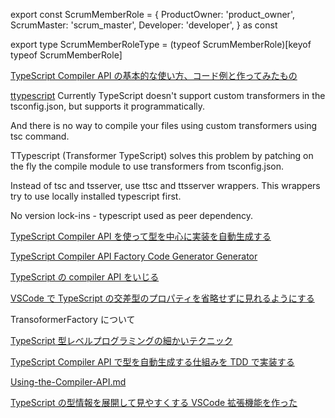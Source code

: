 export const ScrumMemberRole = {
ProductOwner: 'product_owner',
ScrumMaster: 'scrum_master',
Developer: 'developer',
} as const

export type ScrumMemberRoleType = (typeof ScrumMemberRole)[keyof typeof ScrumMemberRole]

[ TypeScript Compiler API の基本的な使い方、コード例と作ってみたもの ](https://katashin.info/2018/02/24/221)

[ttypescript](https://github.com/cevek/ttypescript#program)
Currently TypeScript doesn't support custom transformers in the tsconfig.json, but supports it programmatically.

And there is no way to compile your files using custom transformers using tsc command.

TTypescript (Transformer TypeScript) solves this problem by patching on the fly the compile module to use transformers from tsconfig.json.

Instead of tsc and tsserver, use ttsc and ttsserver wrappers. This wrappers try to use locally installed typescript first.

No version lock-ins - typescript used as peer dependency.

[ TypeScript Compiler API を使って型を中心に実装を自動生成する ](https://blog.nnn.dev/entry/2020/12/11/021008)

[ TypeScript Compiler API Factory Code Generator Generator ](https://github.com/dsherret/ts-factory-code-generator-generator)

[ TypeScript の compiler API をいじる ](https://akito0107.hatenablog.com/entry/2018/12/23/020323)

[ VSCode で TypeScript の交差型のプロパティを省略せずに見れるようにする](https://tech.mobilefactory.jp/entry/2021/12/02/000000)

TransoformerFactory について

[TypeScript 型レベルプログラミングの細かいテクニック](https://zenn.dev/suin/scraps/8828d6c915298c)

[TypeScript Compiler API で型を自動生成する仕組みを TDD で実装する](https://zenn.dev/panda_program/articles/typescript-compiler-api)

[Using-the-Compiler-API.md](https://github.com/microsoft/TypeScript-wiki/blob/main/Using-the-Compiler-API.md)

[TypeScript の型情報を展開して見やすくする VSCode 拡張機能を作った](https://zenn.dev/kimuson/articles/ts_type_expand)

[]()
[]()
[]()
[]()
[]()
[]()
[]()
[]()
[]()
[]()
[]()
[]()
[]()
[]()
[]()
